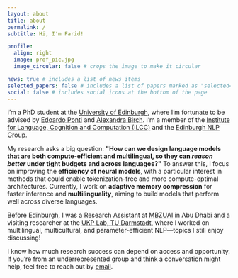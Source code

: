 ```yaml
---
layout: about
title: about
permalink: /
subtitle: Hi, I'm Farid! 

profile:
  align: right
  image: prof_pic.jpg
  image_circular: false # crops the image to make it circular

news: true # includes a list of news items
selected_papers: false # includes a list of papers marked as "selected={true}"
social: false # includes social icons at the bottom of the page
---
```

I’m a PhD student at the [University of Edinburgh](https://www.ed.ac.uk/), where I’m fortunate to be advised by [Edoardo Ponti](https://ducdauge.github.io/) and [Alexandra Birch](https://sites.google.com/view/alexandra-birch/). I’m a member of the [Institute for Language, Cognition and Computation (ILCC)](https://informatics.ed.ac.uk/ilcc) and the [Edinburgh NLP Group](https://edinburghnlp.inf.ed.ac.uk/).

My research asks a big question: <strong>"How can we design language models that are both compute-efficient and multilingual, so they can <em>reason better</em> under tight budgets and across languages?"</strong> To answer this, I focus on improving the <strong>efficiency of neural models</strong>, with a particular interest in methods that could enable tokenization-free and more compute-optimal architectures. Currently, I work on <strong>adaptive memory compression</strong> for faster inference and <strong>multilinguality</strong>, aiming to build models that perform well across diverse languages.

Before Edinburgh, I was a Research Assistant at [MBZUAI](https://mbzuai.ac.ae/) in Abu Dhabi and a visiting researcher at the [UKP Lab, TU Darmstadt](https://www.informatik.tu-darmstadt.de/ukp), where I worked on multilingual, multicultural, and parameter-efficient NLP—topics I still enjoy discussing!

I know how much research success can depend on access and opportunity. If you’re from an underrepresented group and think a conversation might help, feel free to reach out by [email](mailto:farid.adilazuarda@ed.ac.uk).
